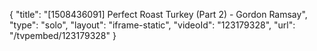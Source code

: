{
    "title": "[1508436091] Perfect Roast Turkey (Part 2) - Gordon Ramsay",
    "type": "solo",
    "layout": "iframe-static",
    "videoId": "123179328",
    "url": "\/tvpembed\/123179328"
}